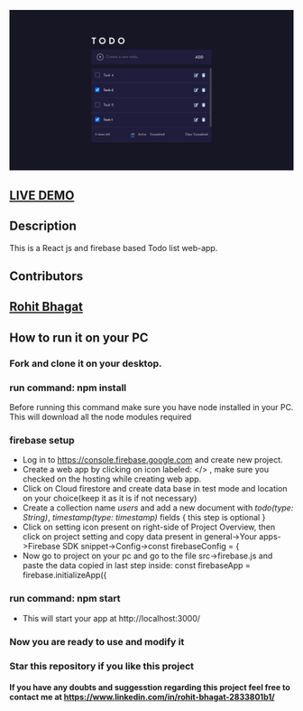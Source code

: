 ![Todo List Website](https://github.com/rohit01010/Todo-List-WebApp/blob/main/WebsiteImage.png)

## <a href="https://todolist-60f09.web.app/">LIVE DEMO</a>

## Description

This is a React js and firebase based Todo list web-app.

## Contributors

## <a href="https://github.com/rohit01010">Rohit Bhagat</a>

## How to run it on your PC

### Fork and clone it on your desktop.

### run command: npm install

Before running this command make sure you have node installed in your PC.
This will download all the node modules required

### firebase setup

- Log in to <a href="https://console.firebase.google.com">https://console.firebase.google.com</a> and create new project.
- Create a web app by clicking on icon labeled: </> , make sure you checked on the hosting while creating web app.
- Click on Cloud firestore and create data base in test mode and location on your choice(keep it as it is if not necessary)
- Create a collection name _users_ and add a new document with _todo(type: String)_, _timestamp(type: timestamp)_ fields { this step is optional }
- Click on setting icon present on right-side of Project Overview, then click on project setting and copy data present in general->Your apps->Firebase SDK snippet->Config->const firebaseConfig = {
- Now go to project on your pc and go to the file src->firebase.js and paste the data copied in last step inside: const firebaseApp = firebase.initializeApp({

### run command: npm start

- This will start your app at http://localhost:3000/

### Now you are ready to use and modify it

### Star this repository if you like this project

#### If you have any doubts and suggesstion regarding this project feel free to contact me at <a href="https://www.linkedin.com/in/rohit-bhagat-2833801b1/">https://www.linkedin.com/in/rohit-bhagat-2833801b1/</a>
